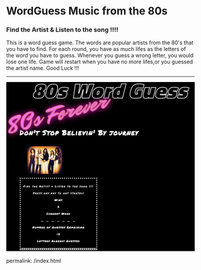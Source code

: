 # WordGuess Music from the 80s
 
### Find the Artist & Listen to the song !!!!

This is a word guess game. The words are popular artists from the 80's that you have to find.
For each round, you have as much lifes as the letters of the word you have to guess.
Whenever you guess a wrong letter, you would lose one life. Game will restart when you
have no more lifes,or you guessed the artist name. Good Luck !!!
<hr>

![](./images/Capture.JPG)



permalink: /index.html